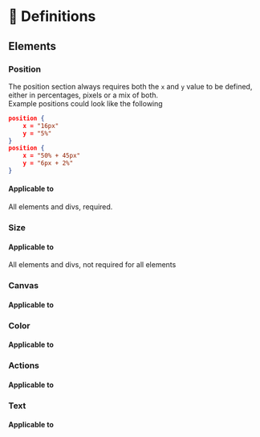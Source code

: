 # 📄 Definitions

## Elements
### Position
The position section always requires both the `x` and `y` value to be defined, either in percentages, pixels or a mix of both.  
Example positions could look like the following
```json
position {
    x = "16px"
    y = "5%"
}
position {
    x = "50% + 45px"
    y = "6px + 2%"
}
```

#### Applicable to
All elements and divs, required.

### Size

#### Applicable to
All elements and divs, not required for all elements

### Canvas

#### Applicable to

### Color

#### Applicable to

### Actions

#### Applicable to

### Text

#### Applicable to